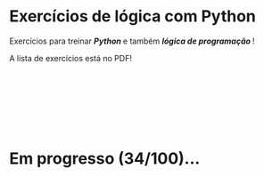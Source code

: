 # Exercícios de lógica com Python

Exercícios para treinar <b> <em> Python </b> </em> e também <b> <em> lógica de programação </b> </em>!

A lista de exercícios está no PDF!

<br>
<br>
<br>
<br>
<br>
<br>

# Em progresso (34/100)...
